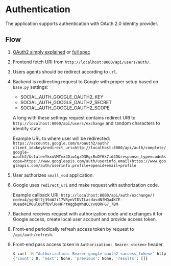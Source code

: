# Authentication

The application supports authentication with OAuth 2.0 identity provider.

## Flow

1. [OAuth2 simply explained](https://aaronparecki.com/articles/2012/07/29/1/oauth2-simplified) or [full spec](https://oauth.net/2/)

2. Frontend fetch URI from `http://localhost:8000/api/users/auth/`.

3. Users agents should be redirect according to ```url```.

4. Backend is redirecting request to Google with proper setup based on `base.py` settings:
    - SOCIAL_AUTH_GOOGLE_OAUTH2_KEY
    - SOCIAL_AUTH_GOOGLE_OAUTH2_SECRET
    - SOCIAL_AUTH_GOOGLE_OAUTH2_SCOPE

    A long with these settings request contains redirect URI to `http://localhost:8000/api/users/exchange` and random characters to identify state.

    Example URL to where user will be redirected:
    `https://accounts.google.com/o/oauth2/auth?client_id=key&redirect_uri=http://localhost:8000/api/auth/complete/google-oauth2/&state=YkxuVMTmx4Diw1gzD3EgcRuDY6k7id4D&response_type=code&scope=https://www.googleapis.com/auth/userinfo.email+https://www.googleapis.com/auth/userinfo.profile+openid+email+profile`

5. User authorizes `small_eod` application.
6. Google uses `redirect_uri` and make request with authorization code.

    Example callback URI:
    `http://localhost:8000/api/auth/exchange/?code=4/ygHGt7j39aW2i17VRynVIDVILasdasdNfMQa4KCE-XUead4IM0ulU8ffDVlRHHFrtWqgbqWhQCCYv0ORFG7_7BM`

7. Backend receives request with authorization code 
   and exchanges it for Google access, create local user account and provide access token.

8. Front-end periodically refresh access token by request to ```/api/auth/refresh```.

9. Front-end pass access token in ```Authorization: Bearer <token>``` header.

    ```bash
    $ curl -H "Authorization: Bearer google-oauth2 <access_token>" http://localhost:8000/api/cases/
    {'count': 0, 'next': None, 'previous': None, 'results': []}
    ```
